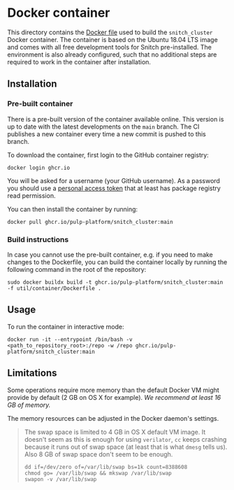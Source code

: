 # Docker container

This directory contains the [Docker file](Dockerfile) used to build the `snitch_cluster` Docker container. The container is based on the Ubuntu 18.04 LTS image and comes with all free development tools for Snitch pre-installed. The environment is also already configured, such that no additional steps are required to work in the container after installation.

## Installation

### Pre-built container

There is a pre-built version of the container available online. This version is up to date with the latest developments on the `main` branch. The CI publishes a new container every time a new commit is pushed to this branch.

To download the container, first login to the GitHub container registry:
```shell
docker login ghcr.io
```
You will be asked for a username (your GitHub username).
As a password you should use a
[personal access token](https://docs.github.com/en/authentication/keeping-your-account-and-data-secure/creating-a-personal-access-token)
that at least has package registry read permission.

You can then install the container by running:
```shell
docker pull ghcr.io/pulp-platform/snitch_cluster:main
```

### Build instructions

In case you cannot use the pre-built container, e.g. if you need to make changes to the Dockerfile, you can build the container locally by running the following command in the root of the repository:

```shell
sudo docker buildx build -t ghcr.io/pulp-platform/snitch_cluster:main -f util/container/Dockerfile .
```

## Usage

To run the container in interactive mode:

```shell
docker run -it --entrypoint /bin/bash -v <path_to_repository_root>:/repo -w /repo ghcr.io/pulp-platform/snitch_cluster:main
```

## Limitations

Some operations require more memory than the default Docker VM might provide by
default (2 GB on OS X for example). *We recommend at least 16 GB of memory.*

The memory resources can be adjusted in the Docker daemon's settings.

> The swap space is limited to 4 GB in OS X default VM image. It doesn't seem as
> this is enough for using `verilator`, `cc` keeps crashing because it runs out
> of swap space (at least that is what `dmesg` tells us). Also 8 GB of swap
> space don't seem to be enough.
>
> ```shell
> dd if=/dev/zero of=/var/lib/swap bs=1k count=8388608
> chmod go= /var/lib/swap && mkswap /var/lib/swap
> swapon -v /var/lib/swap
> ```
